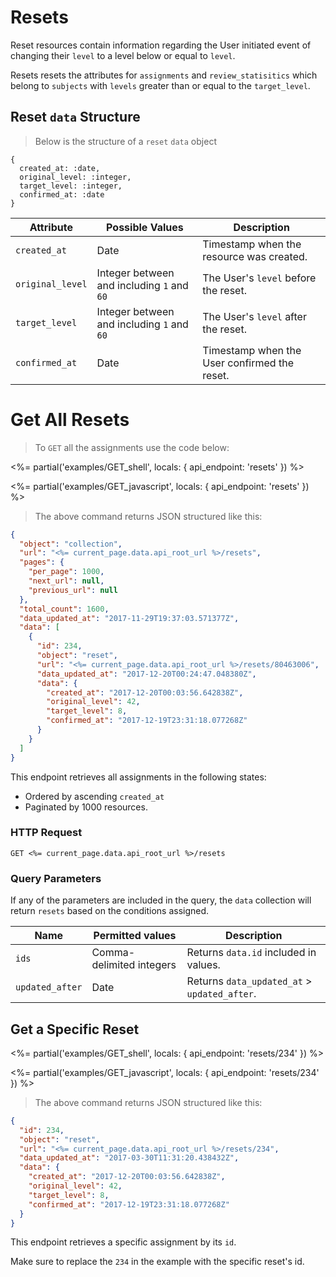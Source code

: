 # Resets

Reset resources contain information regarding the User initiated event of changing their `level` to a level below or equal to `level`.

Resets resets the attributes for `assignments` and `review_statisitics` which belong to `subjects` with `levels` greater than or equal to the `target_level`.

## Reset `data` Structure

> Below is the structure of a `reset` `data` object

```
{
  created_at: :date,
  original_level: :integer,
  target_level: :integer,
  confirmed_at: :date
}
```

Attribute | Possible Values | Description
--------- | --------------- | -----------
`created_at` | Date | Timestamp when the resource was created.
`original_level` | Integer between and including `1` and `60` | The User's `level` before the reset.
`target_level` | Integer between and including `1` and `60` | The User's `level` after the reset.
`confirmed_at` | Date | Timestamp when the User confirmed the reset.

# Get All Resets

> To `GET` all the assignments use the code below:

<%= partial('examples/GET_shell', locals: { api_endpoint: 'resets' }) %>

<%= partial('examples/GET_javascript', locals: { api_endpoint: 'resets' }) %>

> The above command returns JSON structured like this:

```json
{
  "object": "collection",
  "url": "<%= current_page.data.api_root_url %>/resets",
  "pages": {
    "per_page": 1000,
    "next_url": null,
    "previous_url": null
  },
  "total_count": 1600,
  "data_updated_at": "2017-11-29T19:37:03.571377Z",
  "data": [
    {
      "id": 234,
      "object": "reset",
      "url": "<%= current_page.data.api_root_url %>/resets/80463006",
      "data_updated_at": "2017-12-20T00:24:47.048380Z",
      "data": {
        "created_at": "2017-12-20T00:03:56.642838Z",
        "original_level": 42,
        "target_level": 8,
        "confirmed_at": "2017-12-19T23:31:18.077268Z"
      }
    }
  ]
}
```

This endpoint retrieves all assignments in the following states:

* Ordered by ascending `created_at`
* Paginated by 1000 resources.

### HTTP Request

`GET <%= current_page.data.api_root_url %>/resets`

### Query Parameters

If any of the parameters are included in the query, the `data` collection will return `resets` based on the conditions assigned.

Name | Permitted values | Description
---- | ---------------- | -----------
`ids` | Comma-delimited integers | Returns `data.id` included in values.
`updated_after` | Date | Returns `data_updated_at` > `updated_after`.

## Get a Specific Reset

<%= partial('examples/GET_shell', locals: { api_endpoint: 'resets/234' }) %>

<%= partial('examples/GET_javascript', locals: { api_endpoint: 'resets/234' }) %>

> The above command returns JSON structured like this:

```json
{
  "id": 234,
  "object": "reset",
  "url": "<%= current_page.data.api_root_url %>/resets/234",
  "data_updated_at": "2017-03-30T11:31:20.438432Z",
  "data": {
    "created_at": "2017-12-20T00:03:56.642838Z",
    "original_level": 42,
    "target_level": 8,
    "confirmed_at": "2017-12-19T23:31:18.077268Z"
  }
}
```

This endpoint retrieves a specific assignment by its `id`.

<aside class="warning">
Make sure to replace the <code>234</code> in the example with the specific reset's id.
</aside>
